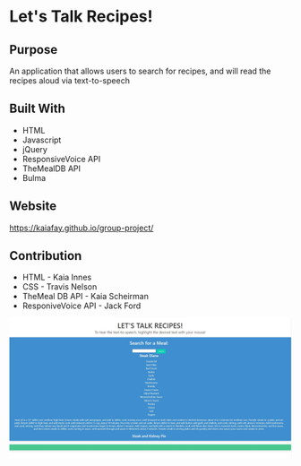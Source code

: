 # Let's Talk Recipes!

## Purpose
An application that allows users to search for recipes, and will read the recipes aloud via text-to-speech

## Built With
* HTML 
* Javascript
* jQuery
* ResponsiveVoice API
* TheMealDB API
* Bulma

## Website
https://kaiafay.github.io/group-project/

## Contribution
* HTML - Kaia Innes 
* CSS - Travis Nelson
* TheMeal DB API - Kaia Scheirman
* ResponiveVoice API - Jack Ford

<img src="./assets/screenshots/group-project.JPG">
